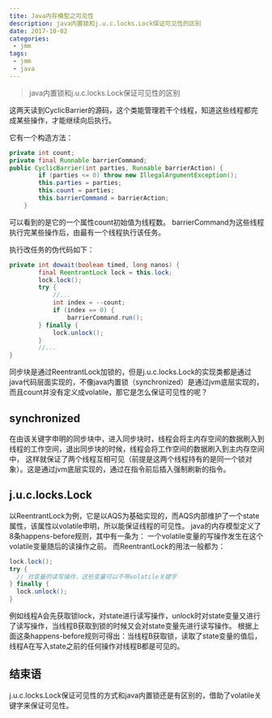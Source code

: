 ```yaml
---
tite: Java内存模型之可见性
description: java内置锁和j.u.c.locks.Lock保证可见性的区别
date: 2017-10-02
categories:
 - jmm
tags:
 - jmm
 - java
---
```


> java内置锁和j.u.c.locks.Lock保证可见性的区别

这两天读到CyclicBarrier的源码，这个类能管理若干个线程，知道这些线程都完成某些操作，才能继续向后执行。

它有一个构造方法：

```java
private int count;
private final Runnable barrierCommand;
public CyclicBarrier(int parties, Runnable barrierAction) {
        if (parties <= 0) throw new IllegalArgumentException();
        this.parties = parties;
        this.count = parties;
        this.barrierCommand = barrierAction;
    }
```

可以看到的是它的一个属性count初始值为线程数。
barrierCommand为这些线程执行完某些操作后，由最有一个线程执行该任务。

执行改任务的伪代码如下：

```java
private int dowait(boolean timed, long nanos) {
        final ReentrantLock lock = this.lock;
        lock.lock();
        try {
            //...
            int index = --count;
            if (index == 0) {
                barrierCommand.run();
        } finally {
            lock.unlock();
        }
        //...
}
```
同步块是通过ReentrantLock加锁的，但是j.u.c.locks.Lock的实现类都是通过java代码层面实现的，不像java内置锁（synchronized）是通过jvm底层实现的，
而且count并没有定义成volatile，那它是怎么保证可见性的呢？

## synchronized

在由该关键字申明的同步块中，进入同步块时，线程会将主内存空间的数据刷入到线程的工作空间，退出同步块的时候，线程会将工作空间的数据刷入到主内存空间中，
这样就保证了两个线程互相可见（前提是这两个线程持有的是同一个锁对象）。这是通过jvm底层实现的，通过在指令前后插入强制刷新的指令。

## j.u.c.locks.Lock

以ReentrantLock为例，它是以AQS为基础实现的，而AQS内部维护了一个state属性，该属性以volatile申明，所以能保证线程的可见性。
java的内存模型定义了8条happens-before规则，其中有一条为：
一个volatile变量的写操作发生在这个volatile变量随后的读操作之前。
而ReentrantLock的用法一般都为：
```java
lock.lock();
try {
  // 对变量的读写操作，这些变量可以不带volatile关键字
} finally {
  lock.unlock();
}
```
例如线程A会先获取锁lock，对state进行读写操作，unlock时对state变量又进行了读写操作，当线程B获取到锁的时候又会对state变量先进行读写操作。
根据上面这条happens-before规则可得出：当线程B获取锁，读取了state变量的值后，线程A在写入state之前的任何操作对线程B都是可见的。

## 结束语

j.u.c.locks.Lock保证可见性的方式和java内置锁还是有区别的，借助了volatile关键字来保证可见性。

